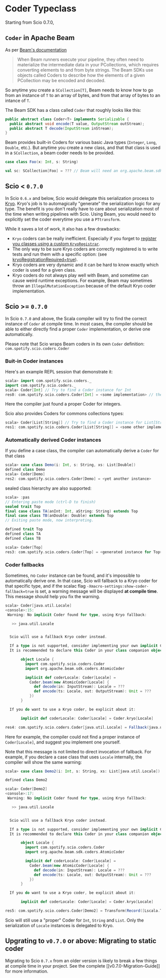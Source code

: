 # Coder Typeclass

Starting from Scio 0.7.0,

## `Coder` in Apache Beam

As per [Beam's documentation](https://beam.apache.org/documentation/programming-guide/#specifying-coders)

> When Beam runners execute your pipeline, they often need to materialize the intermediate data in your PCollections, which requires converting elements to and from byte strings. The Beam SDKs use objects called Coders to describe how the elements of a given PCollection may be encoded and decoded.

So anytime you create a `SCollection[T]`, Beam needs to know how to go from an instance of `T` to an array of bytes, and from that array of bytes to an intance of `T`.

The Beam SDK has a class called `Coder` that roughly looks like this:

```java
public abstract class Coder<T> implements Serializable {
  public abstract void encode(T value, OutputStream outStream);
  public abstract T decode(InputStream inStream);
}
```

Beam provides built-in Coders for various basic Java types (`Integer`, `Long`, `Double`, etc.). But anytime you create a new class, and that that class is used in a `SCollection`, a beam coder needs to be provided.

```scala
case class Foo(x: Int, s: String)

val sc: SCollection[Foo] = ??? // Beam will need an org.apache.beam.sdk.coders.Coder[Foo]
```

## Scio < `0.7.0`

In Scio `0.6.x` and below, Scio would delegate this serialization process to [Kryo](https://github.com/EsotericSoftware/kryo). Kryo's job is to automagically "generate" the serialization logic for any type. The benefit is you don't really have to care about serialization most of the time when writing pipelines with Scio. Using Beam, you would need to explicitly set the coder everytime you use a `PTtransform`.

While it saves a lot of work, it also has a few drawbacks:

- `Kryo` coders can be really inefficient. Especially if you forget to [register you classes using a custom `KryoRegistrar`](https://github.com/spotify/scio/wiki/FAQ#how-do-i-use-custom-kryo-serializers).
- The only way to be sure Kryo coders are correctly registered is to write tests and run them with a specific option: (see [kryoRegistrationRequired=true](https://github.com/spotify/scio/wiki/FAQ#what-kryo-tuning-options-are-there)).
- Kryo coders are very dynamic and it can be hard to know exactly which coder is used for a given class.
- Kryo coders do not always play well with Beam, and sometime can cause weird runtime exceptions. For example, Beam may sometimes throw an `IllegalMutationException` because of the default Kryo coder implementation.

## Scio >= `0.7.0`

In Scio `0.7.0` and above, the Scala compiler will try to find the correct instance of `Coder` at compile time.
In most cases, the compiler should be able to either directly find a proper `Coder` implementation, or derive one automatically.

Please note that Scio wraps Beam coders in its own `Coder` definition: `com.spotify.scio.coders.Coder`

### Buit-in Coder instances

Here's an example REPL session that demonstrate it:

```scala
scala> import com.spotify.scio.coders._
import com.spotify.scio.coders._
scala> Coder[Int] // Try to find a Coder instance for Int
res0: com.spotify.scio.coders.Coder[Int] = <some implementation> // the compiler found a proper instance
```

Here the compiler just found a proper Coder for integers.

Scio also provides Coders for commons collections types:

```scala
scala> Coder[List[String]] // Try to find a Coder instance for List[String]
res1: com.spotify.scio.coders.Coder[List[String]] = <some other implementation>
```

### Automatically derived Coder instances

If you define a case class, the compiler can automatically derive a `Coder` for that class

```scala
scala> case class Demo(i: Int, s: String, xs: List[Double])
defined class Demo
scala> Coder[Demo]
res2: com.spotify.scio.coders.Coder[Demo] = <yet another instance>
```

sealed class hierarchy are also supported:


```scala
scala> :pas
// Entering paste mode (ctrl-D to finish)
sealed trait Top
final case class TA(anInt: Int, aString: String) extends Top
final case class TB(anDouble: Double) extends Top
// Exiting paste mode, now interpreting.

defined trait Top
defined class TA
defined class TB

scala> Coder[Top]
res3: com.spotify.scio.coders.Coder[Top] = <generated instance for Top>
```

### Coder fallbacks

Sometimes, no `Coder` instance can be found, and it's impossible to automatically derive one.
In that case, Scio will fallback to a Kryo coder for that specific type, and if the scalac flag `-Xmacro-settings:show-coder-fallback=true` is set, a warning message will be displayed __at compile time__. This message should help you fix the warning.

```scala
scala> Coder[java.util.Locale]
<console>:15:
 Warning: No implicit Coder found for type, using Kryo fallback:

   >> java.util.Locale


  Scio will use a fallback Kryo coder instead.

  If a type is not supported, consider implementing your own implicit Coder for this type.
  It is recommended to declare this Coder in your class companion object:

       object Locale {
         import com.spotify.scio.coders.Coder
         import org.apache.beam.sdk.coders.AtomicCoder

         implicit def coderLocale: Coder[Locale] =
           Coder.beam(new AtomicCoder[Locale] {
             def decode(in: InputStream): Locale = ???
             def encode(ts: Locale, out: OutputStream): Unit = ???
           })
       }

  If you do want to use a Kryo coder, be explicit about it:

       implicit def coderLocale: Coder[Locale] = Coder.kryo[Locale]

res4: com.spotify.scio.coders.Coder[java.util.Locale] = Fallback(java.util.Locale)
```

Here for example, the compiler could not find a proper instance of `Coder[Locale]`, and suggest you implement one yourself.

Note that this message is not limited to direct invocation of fallback. For example, if you declare a case class that uses `Locale` internally, the compiler will show the same warning:


```scala
scala> case class Demo2(i: Int, s: String, xs: List[java.util.Locale])

defined class Demo2

scala> Coder[Demo2]
<console>:17:
 Warning: No implicit Coder found for type, using Kryo fallback:

   >> java.util.Locale


  Scio will use a fallback Kryo coder instead.

  If a type is not supported, consider implementing your own implicit Coder for this type.
  It is recommended to declare this Coder in your class companion object:

       object Locale {
         import com.spotify.scio.coders.Coder
         import org.apache.beam.sdk.coders.AtomicCoder

         implicit def coderLocale: Coder[Locale] =
           Coder.beam(new AtomicCoder[Locale] {
             def decode(in: InputStream): Locale = ???
             def encode(ts: Locale, out: OutputStream): Unit = ???
           })
       }

  If you do want to use a Kryo coder, be explicit about it:

       implicit def coderLocale: Coder[Locale] = Coder.kryo[Locale]

res5: com.spotify.scio.coders.Coder[Demo2] = Transform(Record([Lscala.Tuple2;@60736dd9),<function1>)
```

Scio will still use a "proper" Coder for `Int`, `String` and `List`. Only the serialization of `Locale` instances is delegated to Kryo.

## Upgrating to `v0.7.0` or above: Migrating to static coder

Migrating to Scio `0.7.x` from an older version is likely to break a few things at compile time in your project.
See the complete [[v0.7.0-Migration-Guide]] for more information.
